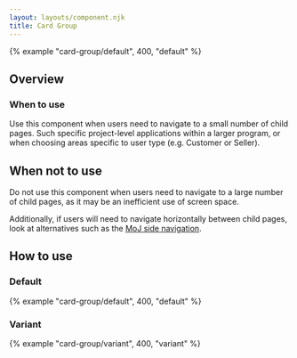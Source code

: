 ```yaml
---
layout: layouts/component.njk
title: Card Group
---
```

{% example "card-group/default", 400, "default" %}

## Overview

### When to use

Use this component when users need to navigate to a small number of child pages. Such specific project-level applications within a larger program, or when choosing areas specific to user type (e.g. Customer or Seller).

## When not to use

Do not use this component when users need to navigate to a large number of child pages, as it may be an inefficient use of screen space.

Additionally, if users will need to navigate horizontally between child pages, look at alternatives such as the [MoJ side navigation](https://design-patterns.service.justice.gov.uk/components/side-navigation/).

## How to use

### Default

{% example "card-group/default", 400, "default" %}

### Variant

{% example "card-group/variant", 400, "variant" %}
